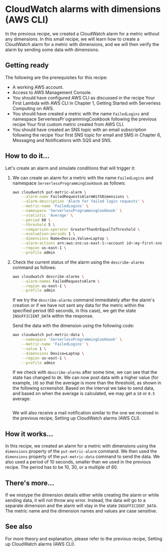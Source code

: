 # CloudWatch alarms with dimensions (AWS CLI)
In the previous recipe, we created a CloudWatch alarm for a metric without any dimensions. In this small recipe, we will learn how to create a CloudWatch alarm for a metric with dimensions, and we will then verify the alarm by sending some data with dimensions.

## Getting ready
The following are the prerequisites for this recipe:
* A working AWS account.
* Access to AWS Management Console.
* You should have configured AWS CLI as discussed in the recipe Your First Lambda with AWS CLI in Chapter 1, Getting Started with Serverless Computing on AWS.
* You should have created a metric with the name `FailedLogins` and namespace ServerlessPr`ogrammingCookbook following the previous recipe Your first custom metric created from AWS CLI.
* You should have created an SNS topic with an email subscription following the recipe Your first SNS topic for email and SMS in Chapter 6, Messaging and Notifications with SQS and SNS.

## How to do it...
Let's create an alarm and simulate conditions that will trigger it:
1. We can create an alarm for a metric with the name `FailedLogins` and namespace `ServerlessProgrammingCookbook` as follows:
    ```bash
    aws cloudwatch put-metric-alarm \
        --alarm-name FailedRequestsAlarmWithDimensions \
        --alarm-description 'Alarm for failed login requests' \
        --metric-name 'FailedLogins' \
        --namespace 'ServerlessProgrammingCookbook' \
        --statistic 'Average' \
        --period 60 \
        --threshold 5 \
        --comparison-operator GreaterThanOrEqualToThreshold \
        --evaluation-periods 1 \
        --dimensions Name=Device,Value=Laptop \
        --alarm-actions arn:aws:sns:us-east-1:<account id>:my-first-sns-topic \
        --region us-east-1 \
        --profile admin
    ```    
2. Check the current status of the alarm using the `describe-alarms` command as follows:
    ```bash
    aws cloudwatch describe-alarms \
        --alarm-names FailedRequestsAlarm \
        --region us-east-1 \
        --profile admin
    ```    
    If we try the `describe-alarms` command immediately after the alarm's creation or if we have not sent any data for the metric within the specified period (60 seconds, in this case), we get the state `INSUFFICIENT_DATA` within the response.

    Send the data with the dimension using the following code: 
    ```bash
    aws cloudwatch put-metric-data \
        --namespace 'ServerlessProgrammingCookbook' \
        --metric-name 'FailedLogins' \
        --value 1 \
        --dimensions Device=Laptop \
        --region us-east-1 \
        --profile admin
    ```    
    If we check with `describe-alarms` after some time, we can see that the state has changed to `OK`. We can now post data with a higher value (for example, `10`) so that the average is more than the threshold, as shown in the following screenshot. Based on the interval we take to send data, and based on when the average is calculated, we may get a `10` or `0.5` average:
    ```json
    ```
    We will also receive a mail notification similar to the one we received in the previous recipe, Setting up CloudWatch alarms (AWS CLI).

## How it works...
In this recipe, we created an alarm for a metric with dimensions using the `dimensions` property of the `put-metric-alarm` command. We then used the `dimensions` property of the `put-metric-data` command to send the data. We also used a period of 10 seconds, smaller than we used in the previous recipe. The period has to be 10, 30, or a multiple of 60.    

## There's more...
If we mistype the dimension details either while creating the alarm or while sending data, it will not throw any error. Instead, the data will go to a separate dimension and the alarm will stay in the state `INSUFFICIENT_DATA`. The metric name and the dimension names and values are case sensitive. 

## See also
For more theory and explanation, please refer to the previous recipe, Setting up CloudWatch alarms (AWS CLI).